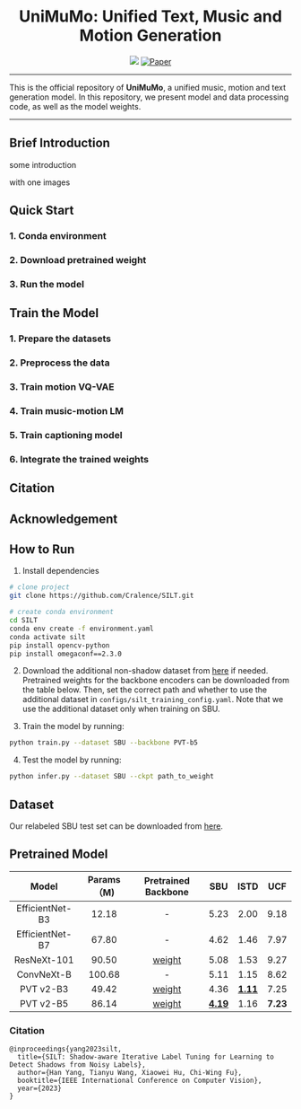 <div align="center">  

# UniMuMo: Unified Text, Music and Motion Generation

<a href='https://www.google.com/'><img src='https://img.shields.io/badge/Demo-Page-blue'></a> 
[![Paper](http://img.shields.io/badge/paper-arxiv.2308.12064-B31B1B.svg)](https://www.google.com/)

</div>

---

This is the official repository of **UniMuMo**, a unified music, motion and text generation model. 
In this repository, we present model and data processing code, as well as the model weights.

---

## Brief Introduction

some introduction

with one images

## Quick Start

### 1. Conda environment

### 2. Download pretrained weight

### 3. Run the model

## Train the Model

### 1. Prepare the datasets

### 2. Preprocess the data

### 3. Train motion VQ-VAE

### 4. Train music-motion LM

### 5. Train captioning model

### 6. Integrate the trained weights

## Citation

## Acknowledgement

## How to Run   
1. Install dependencies   
```bash
# clone project   
git clone https://github.com/Cralence/SILT.git

# create conda environment
cd SILT
conda env create -f environment.yaml
conda activate silt
pip install opencv-python
pip install omegaconf==2.3.0
 ```   

2. Download the additional non-shadow dataset from [here](https://drive.google.com/file/d/1OHDCr0j6qrSYL1iDokY1kjaMcfRPepui/view?usp=drive_link) if needed. Pretrained weights for the backbone encoders
can be downloaded from the table below. Then, set the correct path and whether to use the additional 
dataset in `configs/silt_training_config.yaml`. Note that we use the additional dataset only when training on SBU.

3. Train the model by running:
```bash
python train.py --dataset SBU --backbone PVT-b5
```

4. Test the model by running:
```bash
python infer.py --dataset SBU --ckpt path_to_weight  
```

## Dataset
Our relabeled SBU test set can be downloaded from [here](https://drive.google.com/file/d/1M5YWnOJ2GtR85WJ2uhoLC-0mT2cr-ov4/view?usp=drive_link).

## Pretrained Model
|      Model      |  Params（M)  |                                                                                 Pretrained Backbone                                                                                 |                                                SBU                                                |                                               ISTD                                                |   UCF    |
|:---------------:|:-----------:|:-----------------------------------------------------------------------------------------------------------------------------------------------------------------------------------:|:-------------------------------------------------------------------------------------------------:|:-------------------------------------------------------------------------------------------------:|:--------:|
| EfficientNet-B3 |    12.18    |                                                                                          -                                                                                          |                                               5.23                                                |                                               2.00                                                |   9.18   |
| EfficientNet-B7 |    67.80    |                                                                                          -                                                                                          |                                               4.62                                                |                                               1.46                                                |   7.97   |
|   ResNeXt-101   |    90.50    |                                           [weight](https://drive.google.com/file/d/18U2o7msKJexwUzYuoWf4Hp_hxM0sl6IP/view?usp=drive_link)                                           |                                               5.08                                                |                                               1.53                                                |   9.27   |
|   ConvNeXt-B    |   100.68    |                                                                                          -                                                                                          |                                               5.11                                                |                                               1.15                                                |   8.62   |
|    PVT v2-B3    |    49.42    |                                           [weight](https://drive.google.com/file/d/1xIsO5uS_Z7G5WsK_qlCCdxI4GA3sYb9Y/view?usp=drive_link)                                           |                                               4.36                                                | **[1.11](https://drive.google.com/file/d/1jT2yySs_ZxG_oyD-D5xkxeyPBc1igqpL/view?usp=drive_link)** |   7.25   |
|    PVT v2-B5    |    86.14    |                                           [weight](https://drive.google.com/file/d/1fgF8pgXEgDJ2bFFLcNUeJJvMzhdr2oOa/view?usp=drive_link)                                           | **[4.19](https://drive.google.com/file/d/1CvO6xoXdUw72xGFyhHfroi4LjGyEjBKD/view?usp=drive_link)** |                                               1.16                                                | **7.23** |

### Citation   
```
@inproceedings{yang2023silt,
  title={SILT: Shadow-aware Iterative Label Tuning for Learning to Detect Shadows from Noisy Labels},
  author={Han Yang, Tianyu Wang, Xiaowei Hu, Chi-Wing Fu},
  booktitle={IEEE International Conference on Computer Vision},
  year={2023}
}
```   